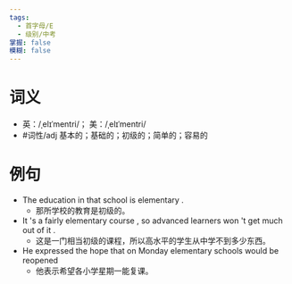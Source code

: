 ```yaml
---
tags:
  - 首字母/E
  - 级别/中考
掌握: false
模糊: false
---
```

# 词义
- 英：/ˌelɪˈmentri/； 美：/ˌelɪˈmentri/
- #词性/adj  基本的；基础的；初级的；简单的；容易的
# 例句
- The education in that school is elementary .
	- 那所学校的教育是初级的。
- It 's a fairly elementary course , so advanced learners won 't get much out of it .
	- 这是一门相当初级的课程，所以高水平的学生从中学不到多少东西。
- He expressed the hope that on Monday elementary schools would be reopened
	- 他表示希望各小学星期一能复课。
